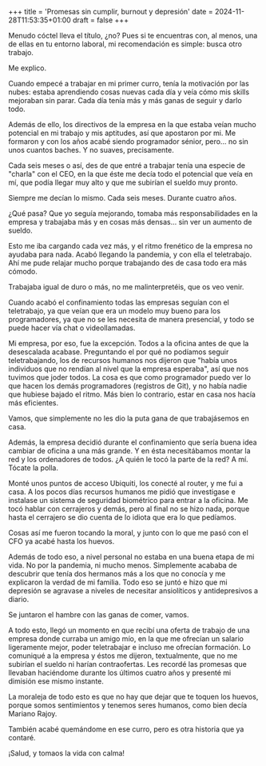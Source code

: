 +++
title = 'Promesas sin cumplir, burnout y depresión'
date = 2024-11-28T11:53:35+01:00
draft = false
+++

Menudo cóctel lleva el título, ¿no? Pues si te encuentras con, al menos, una de ellas en tu entorno laboral, mi recomendación es simple: busca otro trabajo.

Me explico.

Cuando empecé a trabajar en mi primer curro, tenía la motivación por las nubes: estaba aprendiendo cosas nuevas cada día y veía cómo mis skills mejoraban sin parar. Cada día tenía más y más ganas de seguir y darlo todo.

Además de ello, los directivos de la empresa en la que estaba veían mucho potencial en mi trabajo y mis aptitudes, así que apostaron por mi. Me formaron y con los años acabé siendo programador sénior, pero... no sin unos cuantos baches. Y no suaves, precisamente.

Cada seis meses o así, des de que entré a trabajar tenía una especie de "charla" con el CEO, en la que éste me decía todo el potencial que veía en mí, que podía llegar muy alto y que me subirían el sueldo muy pronto.

Siempre me decían lo mismo. Cada seis meses. Durante cuatro años.

¿Qué pasa? Que yo seguía mejorando, tomaba más responsabilidades en la empresa y trabajaba más y en cosas más densas... sin ver un aumento de sueldo.

Esto me iba cargando cada vez más, y el ritmo frenético de la empresa no ayudaba para nada. Acabó llegando la pandemia, y con ella el teletrabajo. Ahí me pude relajar mucho porque trabajando des de casa todo era más cómodo.

Trabajaba igual de duro o más, no me malinterpretéis, que os veo venir.

Cuando acabó el confinamiento todas las empresas seguían con el teletrabajo, ya que veían que era un modelo muy bueno para los programadores, ya que no se les necesita de manera presencial, y todo se puede hacer vía chat o videollamadas.

Mi empresa, por eso, fue la excepción. Todos a la oficina antes de que la desescalada acabase. Preguntando el por qué no podíamos seguir teletrabajando, los de recursos humanos nos dijeron que "había unos individuos que no rendían al nivel que la empresa esperaba", así que nos tuvimos que joder todos. La cosa es que como programador puedo ver lo que hacen los demás programadores (registros de Git), y no había nadie que hubiese bajado el ritmo. Más bien lo contrario, estar en casa nos hacía más eficientes.

Vamos, que simplemente no les dio la puta gana de que trabajásemos en casa.

Además, la empresa decidió durante el confinamiento que sería buena idea cambiar de oficina a una más grande. Y en ésta necesitábamos montar la red y los ordenadores de todos. ¿A quién le tocó la parte de la red? A mí. Tócate la polla.

Monté unos puntos de acceso Ubiquiti, los conecté al router, y me fui a casa. A los pocos días recursos humanos me pidió que investigase e instalase un sistema de seguridad biométrico para entrar a la oficina. Me tocó hablar con cerrajeros y demás, pero al final no se hizo nada, porque hasta el cerrajero se dio cuenta de lo idiota que era lo que pedíamos.

Cosas así me fueron tocando la moral, y junto con lo que me pasó con el CFO ya acabé hasta los huevos.

Además de todo eso, a nivel personal no estaba en una buena etapa de mi vida. No por la pandemia, ni mucho menos. Simplemente acababa de descubrir que tenía dos hermanos más a los que no conocía y me explicaron la verdad de mi familia. Todo eso se juntó e hizo que mi depresión se agravase a niveles de necesitar ansiolíticos y antidepresivos a diario.

Se juntaron el hambre con las ganas de comer, vamos.

A todo esto, llegó un momento en que recibí una oferta de trabajo de una empresa donde curraba un amigo mío, en la que me ofrecían un salario ligeramente mejor, poder teletrabajar e incluso me ofrecían formación. Lo comuniqué a la empresa y éstos me dijeron, textualmente, que no me subirían el sueldo ni harían contraofertas. Les recordé las promesas que llevaban haciéndome durante los últimos cuatro años y presenté mi dimisión ese mismo instante.

La moraleja de todo esto es que no hay que dejar que te toquen los huevos, porque somos sentimientos y tenemos seres humanos, como bien decía Mariano Rajoy.

También acabé quemándome en ese curro, pero es otra historia que ya contaré.

¡Salud, y tomaos la vida con calma!
